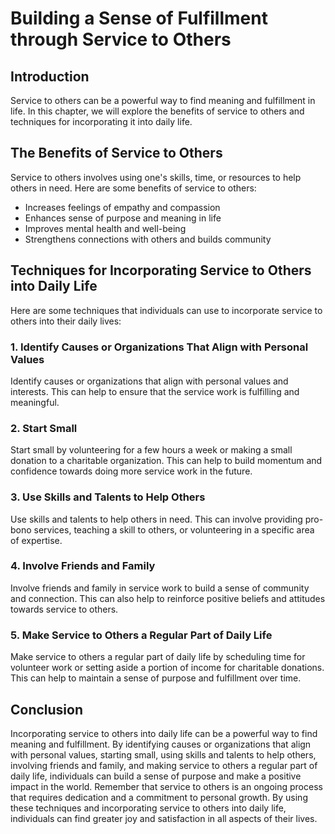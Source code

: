 Building a Sense of Fulfillment through Service to Others
=====================================================================================================

Introduction
------------

Service to others can be a powerful way to find meaning and fulfillment in life. In this chapter, we will explore the benefits of service to others and techniques for incorporating it into daily life.

The Benefits of Service to Others
---------------------------------

Service to others involves using one's skills, time, or resources to help others in need. Here are some benefits of service to others:

* Increases feelings of empathy and compassion
* Enhances sense of purpose and meaning in life
* Improves mental health and well-being
* Strengthens connections with others and builds community

Techniques for Incorporating Service to Others into Daily Life
--------------------------------------------------------------

Here are some techniques that individuals can use to incorporate service to others into their daily lives:

### 1. Identify Causes or Organizations That Align with Personal Values

Identify causes or organizations that align with personal values and interests. This can help to ensure that the service work is fulfilling and meaningful.

### 2. Start Small

Start small by volunteering for a few hours a week or making a small donation to a charitable organization. This can help to build momentum and confidence towards doing more service work in the future.

### 3. Use Skills and Talents to Help Others

Use skills and talents to help others in need. This can involve providing pro-bono services, teaching a skill to others, or volunteering in a specific area of expertise.

### 4. Involve Friends and Family

Involve friends and family in service work to build a sense of community and connection. This can also help to reinforce positive beliefs and attitudes towards service to others.

### 5. Make Service to Others a Regular Part of Daily Life

Make service to others a regular part of daily life by scheduling time for volunteer work or setting aside a portion of income for charitable donations. This can help to maintain a sense of purpose and fulfillment over time.

Conclusion
----------

Incorporating service to others into daily life can be a powerful way to find meaning and fulfillment. By identifying causes or organizations that align with personal values, starting small, using skills and talents to help others, involving friends and family, and making service to others a regular part of daily life, individuals can build a sense of purpose and make a positive impact in the world. Remember that service to others is an ongoing process that requires dedication and a commitment to personal growth. By using these techniques and incorporating service to others into daily life, individuals can find greater joy and satisfaction in all aspects of their lives.
